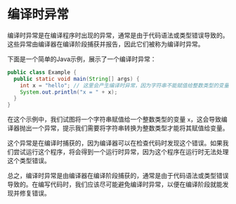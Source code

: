 # 编译时异常

编译时异常是在编译程序时出现的异常，通常是由于代码语法或类型错误导致的。这些异常由编译器在编译阶段捕获并报告，因此它们被称为编译时异常。

下面是一个简单的Java示例，展示了一个编译时异常：

```java
public class Example {
  public static void main(String[] args) {
    int x = "hello"; // 这里会产生编译时异常，因为字符串不能赋值给整数类型的变量
    System.out.println("x = " + x);
  }
}
```

在这个示例中，我们试图将一个字符串赋值给一个整数类型的变量 `x`，这会导致编译器抛出一个异常，提示我们需要将字符串转换为整数类型才能将其赋值给变量。

这个异常是在编译时捕获的，因为编译器可以在检查代码时发现这个错误。如果我们尝试运行这个程序，将会得到一个运行时异常，因为这个程序在运行时无法处理这个类型错误。

总之，编译时异常是由编译器在编译阶段捕获的，通常是由于代码语法或类型错误导致的。在编写代码时，我们应该尽可能避免编译时异常，以便在编译阶段就能发现并修复错误。
